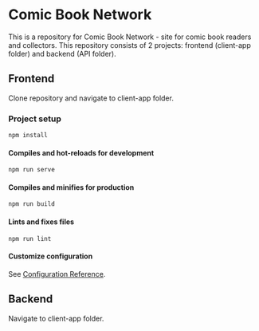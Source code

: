 # Comic Book Network
This is a repository for Comic Book Network - site for comic book readers and collectors.
This repository consists of 2 projects: frontend (client-app folder) and backend (API folder).

## Frontend
Clone repository and navigate to client-app folder.

### Project setup
```
npm install
```

#### Compiles and hot-reloads for development
```
npm run serve
```

#### Compiles and minifies for production
```
npm run build
```

#### Lints and fixes files
```
npm run lint
```

#### Customize configuration
See [Configuration Reference](https://cli.vuejs.org/config/).

## Backend
Navigate to client-app folder.

